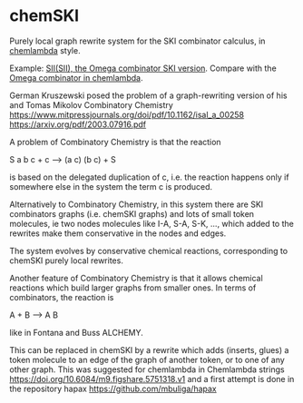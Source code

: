 # chemSKI
Purely local graph rewrite system for the SKI combinator calculus, in [chemlambda](https://chemlambda.github.io/index.html) style.

Example: [SII(SII), the Omega combinator SKI version](https://mbuliga.github.io/chemski/chemski.html#SIISII). Compare with the [Omega combinator in chemlambda](https://mbuliga.github.io/quinegraphs/ice.html#omega).

German Kruszewski posed the problem of a graph-rewriting version of his and Tomas Mikolov Combinatory Chemistry
 https://www.mitpressjournals.org/doi/pdf/10.1162/isal_a_00258  
 https://arxiv.org/pdf/2003.07916.pdf

A problem of Combinatory Chemistry is that the reaction

S a b c   + c --> (a c) (b c)  + S    

is based on the delegated duplication of c, i.e. the reaction happens only if somewhere else in the system the term c is produced. 

Alternatively to Combinatory Chemistry, in this system there are SKI combinators graphs (i.e. chemSKI graphs) and lots of small token molecules, ie two nodes molecules like I-A, S-A, S-K, ..., which added to the rewrites make them conservative in the nodes and edges. 

The system evolves by conservative chemical reactions, corresponding to chemSKI purely local rewrites. 

Another feature of Combinatory Chemistry is that it allows chemical reactions which build larger graphs from smaller ones. In terms of combinators, the reaction is 

A + B --> A B

like in Fontana and Buss ALCHEMY.


This can be replaced in chemSKI by a rewrite which adds (inserts, glues) a token molecule to an edge of the graph of another token, or to one of  any other graph. This was suggested for chemlambda in Chemlambda strings 
 https://doi.org/10.6084/m9.figshare.5751318.v1 
and a first attempt is done in the repository hapax
https://github.com/mbuliga/hapax
